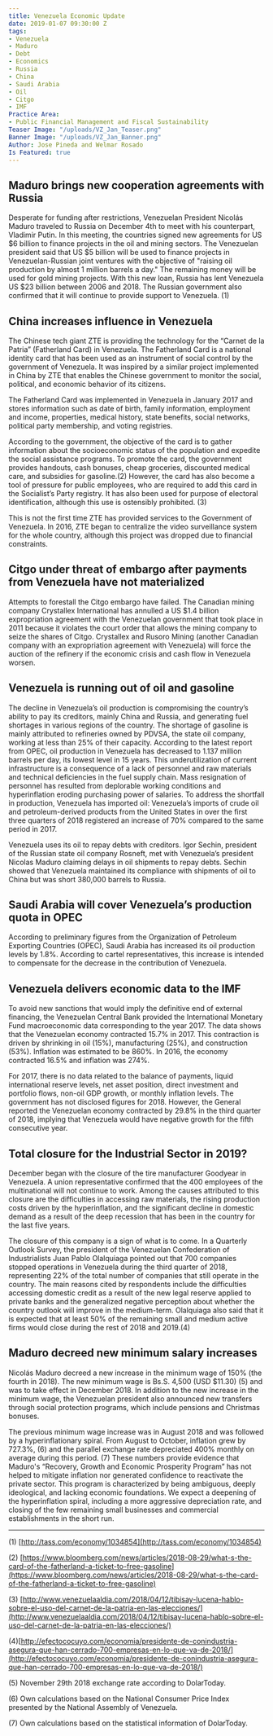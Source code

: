 ```yaml
---
title: Venezuela Economic Update
date: 2019-01-07 09:30:00 Z
tags:
- Venezuela
- Maduro
- Debt
- Economics
- Russia
- China
- Saudi Arabia
- Oil
- Citgo
- IMF
Practice Area:
- Public Financial Management and Fiscal Sustainability
Teaser Image: "/uploads/VZ_Jan_Teaser.png"
Banner Image: "/uploads/VZ_Jan_Banner.png"
Author: Jose Pineda and Welmar Rosado
Is Featured: true
---
```


## Maduro brings new cooperation agreements with Russia
Desperate for funding after restrictions, Venezuelan President Nicolás Maduro traveled to Russia on December 4th to meet with his counterpart, Vladimir Putin. In this meeting, the countries signed new agreements for US $6 billion to finance projects in the oil and mining sectors. The Venezuelan president said that US $5 billion will be used to finance projects in Venezuelan-Russian joint ventures with the objective of "raising oil production by almost 1 million barrels a day." The remaining money will be used for gold mining projects. With this new loan, Russia has lent Venezuela US $23 billion between 2006 and 2018. The Russian government also confirmed that it will continue to provide support to Venezuela. (1)  

## China increases influence in Venezuela
The Chinese tech giant ZTE is providing the technology for the “Carnet de la Patria” (Fatherland Card) in Venezuela. The Fatherland Card is a national identity card that has been used as an instrument of social control by the government of Venezuela. It was inspired by a similar project implemented in China by ZTE that enables the Chinese government to monitor the social, political, and economic behavior of its citizens. 

The Fatherland Card was implemented in Venezuela in January 2017 and stores information such as date of birth, family information, employment and income, properties, medical history, state benefits, social networks, political party membership, and voting registries.

According to the government, the objective of the card is to gather information about the socioeconomic status of the population and expedite the social assistance programs. To promote the card, the government provides handouts, cash bonuses, cheap groceries, discounted medical care, and subsidies for gasoline.(2)  However, the card has also become a tool of pressure for public employees, who are required to add this card in the Socialist’s Party registry.  It has also been used for purpose of electoral identification, although this use is ostensibly prohibited. (3)  

This is not the first time ZTE has provided services to the Government of Venezuela. In 2016, ZTE began to centralize the video surveillance system for the whole country, although this project was dropped due to financial constraints.

## Citgo under threat of embargo after payments from Venezuela have not materialized
Attempts to forestall the Citgo embargo have failed. The Canadian mining company Crystallex International has annulled a US $1.4 billion expropriation agreement with the Venezuelan government that took place in 2011 because it violates the court order that allows the mining company to seize the shares of Citgo. Crystallex and Rusoro Mining (another Canadian company with an expropriation agreement with Venezuela) will force the auction of the refinery if the economic crisis and cash flow in Venezuela worsen. 

## Venezuela is running out of oil and gasoline
The decline in Venezuela’s oil production is compromising the country’s ability to pay its creditors, mainly China and Russia, and generating fuel shortages in various regions of the country.  The shortage of gasoline is mainly attributed to refineries owned by PDVSA, the state oil company, working at less than 25% of their capacity.  According to the latest report from OPEC, oil production in Venezuela has decreased to 1.137 million barrels per day, its lowest level in 15 years. This underutilization of current infrastructure is a consequence of a lack of personnel and raw materials and technical deficiencies in the fuel supply chain. Mass resignation of personnel has resulted from deplorable working conditions and hyperinflation eroding purchasing power of salaries.  To address the shortfall in production, Venezuela has imported oil: Venezuela’s imports of crude oil and petroleum-derived products from the United States in over the first three quarters of 2018 registered an increase of 70% compared to the same period in 2017.

Venezuela uses its oil to repay debts with creditors. Igor Sechin, president of the Russian state oil company Rosneft, met with Venezuela’s president Nicolas Maduro claiming delays in oil shipments to repay debts. Sechin showed that Venezuela maintained its compliance with shipments of oil to China but was short 380,000 barrels to Russia.

## Saudi Arabia will cover Venezuela’s production quota in OPEC
According to preliminary figures from the Organization of Petroleum Exporting Countries (OPEC), Saudi Arabia has increased its oil production levels by 1.8%. According to cartel representatives, this increase is intended to compensate for the decrease in the contribution of Venezuela.

## Venezuela delivers economic data to the IMF
To avoid new sanctions that would imply the definitive end of external financing, the Venezuelan Central Bank provided the International Monetary Fund macroeconomic data corresponding to the year 2017. The data shows that the Venezuelan economy contracted 15.7% in 2017. This contraction is driven by shrinking in oil (15%), manufacturing (25%), and construction (53%). Inflation was estimated to be 860%. In 2016, the economy contracted 16.5% and inflation was 274%.

For 2017, there is no data related to the balance of payments, liquid international reserve levels, net asset position, direct investment and portfolio flows, non-oil GDP growth, or monthly inflation levels. The government has not disclosed figures for 2018. However, the General reported the Venezuelan economy contracted by 29.8% in the third quarter of 2018, implying that Venezuela would have negative growth for the fifth consecutive year.

## Total closure for the Industrial Sector in 2019?
December began with the closure of the tire manufacturer Goodyear in Venezuela. A union representative confirmed that the 400 employees of the multinational will not continue to work. Among the causes attributed to this closure are the difficulties in accessing raw materials, the rising production costs driven by the hyperinflation, and the significant decline in domestic demand as a result of the deep recession that has been in the country for the last five years.

The closure of this company is a sign of what is to come. In a Quarterly Outlook Survey, the president of the Venezuelan Confederation of Industrialists Juan Pablo Olalquiaga pointed out that 700 companies stopped operations in Venezuela during the third quarter of 2018, representing 22% of the total number of companies that still operate in the country. The main reasons cited by respondents include the difficulties accessing domestic credit as a result of the new legal reserve applied to private banks and the generalized negative perception about whether the country outlook will improve in the medium-term. Olalquiaga also said that it is expected that at least 50% of the remaining small and medium active firms would close during the rest of 2018 and 2019.(4) 

## Maduro decreed new minimum salary increases
Nicolás Maduro decreed a new increase in the minimum wage of 150% (the fourth in 2018). The new minimum wage is Bs.S. 4,500 (USD $11.30) (5) and was to take effect in December 2018. In addition to the new increase in the minimum wage, the Venezuelan president also announced new transfers through social protection programs, which include pensions and Christmas bonuses.

The previous minimum wage increase was in August 2018 and was followed by a hyperinflationary spiral. From August to October, inflation grew by 727.3%, (6) and the parallel exchange rate depreciated 400% monthly on average during this period. (7)  These numbers provide evidence that Maduro's “Recovery, Growth and Economic Prosperity Program” has not helped to mitigate inflation nor generated confidence to reactivate the private sector. This program is characterized by being ambiguous, deeply ideological, and lacking economic foundations. We expect a deepening of the hyperinflation spiral, including a more aggressive depreciation rate, and closing of the few remaining small businesses and commercial establishments in the short run.

______
(1) [http://tass.com/economy/1034854](http://tass.com/economy/1034854)

(2) [https://www.bloomberg.com/news/articles/2018-08-29/what-s-the-card-of-the-fatherland-a-ticket-to-free-gasoline](https://www.bloomberg.com/news/articles/2018-08-29/what-s-the-card-of-the-fatherland-a-ticket-to-free-gasoline)

(3) [http://www.venezuelaaldia.com/2018/04/12/tibisay-lucena-hablo-sobre-el-uso-del-carnet-de-la-patria-en-las-elecciones/](http://www.venezuelaaldia.com/2018/04/12/tibisay-lucena-hablo-sobre-el-uso-del-carnet-de-la-patria-en-las-elecciones/)

(4)[http://efectococuyo.com/economia/presidente-de-conindustria-asegura-que-han-cerrado-700-empresas-en-lo-que-va-de-2018/](http://efectococuyo.com/economia/presidente-de-conindustria-asegura-que-han-cerrado-700-empresas-en-lo-que-va-de-2018/)

(5) November 29th 2018 exchange rate according to DolarToday.

(6) Own calculations based on the National Consumer Price Index presented by the National Assembly of Venezuela.

(7) Own calculations based on the statistical information of DolarToday.


